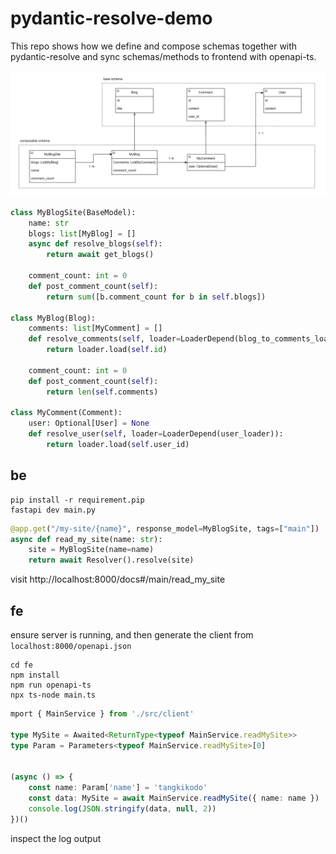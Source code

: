 # pydantic-resolve-demo
This repo shows how we define and compose schemas together with pydantic-resolve and sync schemas/methods to frontend with openapi-ts.

![](./demo.png)

```python
class MyBlogSite(BaseModel):
    name: str
    blogs: list[MyBlog] = []
    async def resolve_blogs(self):
        return await get_blogs()

    comment_count: int = 0
    def post_comment_count(self):
        return sum([b.comment_count for b in self.blogs])
        
class MyBlog(Blog):
    comments: list[MyComment] = []
    def resolve_comments(self, loader=LoaderDepend(blog_to_comments_loader)):
        return loader.load(self.id)

    comment_count: int = 0
    def post_comment_count(self):
        return len(self.comments)

class MyComment(Comment):
    user: Optional[User] = None
    def resolve_user(self, loader=LoaderDepend(user_loader)):
        return loader.load(self.user_id)

```

## be

```shell
pip install -r requirement.pip
fastapi dev main.py
```

```python
@app.get("/my-site/{name}", response_model=MyBlogSite, tags=["main"])
async def read_my_site(name: str):
    site = MyBlogSite(name=name)
    return await Resolver().resolve(site)
```

visit http://localhost:8000/docs#/main/read_my_site


## fe

ensure server is running, and then generate the client from `localhost:8000/openapi.json`
```shell
cd fe
npm install
npm run openapi-ts
npx ts-node main.ts
```

```ts
mport { MainService } from './src/client'

type MySite = Awaited<ReturnType<typeof MainService.readMySite>>
type Param = Parameters<typeof MainService.readMySite>[0]


(async () => {
    const name: Param['name'] = 'tangkikodo'
    const data: MySite = await MainService.readMySite({ name: name })
    console.log(JSON.stringify(data, null, 2))
})()
```

inspect the log output
